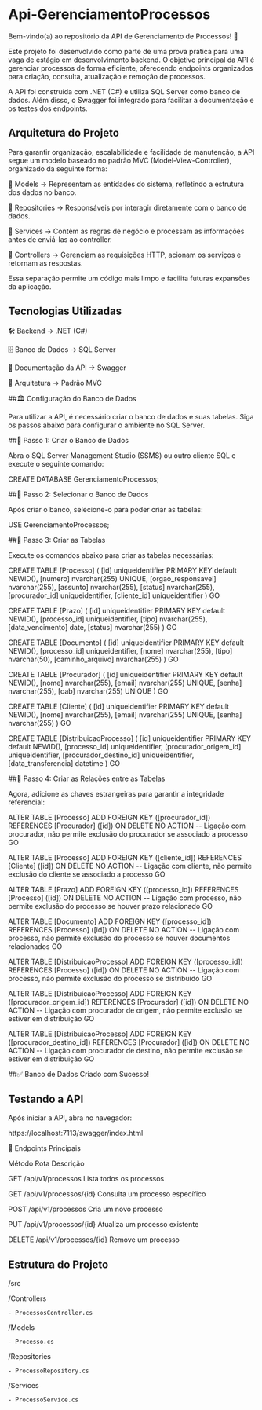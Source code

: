 # Api-GerenciamentoProcessos
Bem-vindo(a) ao repositório da API de Gerenciamento de Processos! 🚀

Este projeto foi desenvolvido como parte de uma prova prática para uma vaga de estágio em desenvolvimento backend. O objetivo principal da API é gerenciar processos de forma eficiente, oferecendo endpoints organizados para criação, consulta, atualização e remoção de processos.

A API foi construída com .NET (C#) e utiliza SQL Server como banco de dados. Além disso, o Swagger foi integrado para facilitar a documentação e os testes dos endpoints.

## Arquitetura do Projeto
Para garantir organização, escalabilidade e facilidade de manutenção, a API segue um modelo baseado no padrão MVC (Model-View-Controller), organizado da seguinte forma:

🔹 Models → Representam as entidades do sistema, refletindo a estrutura dos dados no banco.

🔹 Repositories → Responsáveis por interagir diretamente com o banco de dados.

🔹 Services → Contêm as regras de negócio e processam as informações antes de enviá-las ao controller.

🔹 Controllers → Gerenciam as requisições HTTP, acionam os serviços e retornam as respostas.

Essa separação permite um código mais limpo e facilita futuras expansões da aplicação.

## Tecnologias Utilizadas
🛠 Backend → .NET (C#)

🗄 Banco de Dados → SQL Server

📄 Documentação da API → Swagger

🎯 Arquitetura → Padrão MVC

##🏛️ Configuração do Banco de Dados

Para utilizar a API, é necessário criar o banco de dados e suas tabelas. Siga os passos abaixo para configurar o ambiente no SQL Server.

##📌 Passo 1: Criar o Banco de Dados

Abra o SQL Server Management Studio (SSMS) ou outro cliente SQL e execute o seguinte comando:

CREATE DATABASE GerenciamentoProcessos; 

##📌 Passo 2: Selecionar o Banco de Dados

Após criar o banco, selecione-o para poder criar as tabelas:

USE GerenciamentoProcessos;

##📌 Passo 3: Criar as Tabelas

Execute os comandos abaixo para criar as tabelas necessárias:

CREATE TABLE [Processo] (
  [id] uniqueidentifier PRIMARY KEY default NEWID(),
  [numero] nvarchar(255) UNIQUE,
  [orgao_responsavel] nvarchar(255),
  [assunto] nvarchar(255),
  [status] nvarchar(255),
  [procurador_id] uniqueidentifier,
  [cliente_id] uniqueidentifier
)
GO

CREATE TABLE [Prazo] (
  [id] uniqueidentifier PRIMARY KEY default NEWID(),
  [processo_id] uniqueidentifier,
  [tipo] nvarchar(255),
  [data_vencimento] date,
  [status] nvarchar(255)
)
GO

CREATE TABLE [Documento] (
  [id] uniqueidentifier PRIMARY KEY default NEWID(),
  [processo_id] uniqueidentifier,
  [nome] nvarchar(255),
  [tipo] nvarchar(50),
  [caminho_arquivo] nvarchar(255)
)
GO

CREATE TABLE [Procurador] (
  [id] uniqueidentifier PRIMARY KEY default NEWID(),
  [nome] nvarchar(255),
  [email] nvarchar(255) UNIQUE,
  [senha] nvarchar(255),
  [oab] nvarchar(255) UNIQUE
)
GO

CREATE TABLE [Cliente] (
  [id] uniqueidentifier PRIMARY KEY default NEWID(),
  [nome] nvarchar(255),
  [email] nvarchar(255) UNIQUE,
  [senha] nvarchar(255)
)
GO

CREATE TABLE [DistribuicaoProcesso] (
  [id] uniqueidentifier PRIMARY KEY default NEWID(),
  [processo_id] uniqueidentifier,
  [procurador_origem_id] uniqueidentifier,
  [procurador_destino_id] uniqueidentifier,
  [data_transferencia] datetime
)
GO

##📌 Passo 4: Criar as Relações entre as Tabelas

Agora, adicione as chaves estrangeiras para garantir a integridade referencial:

ALTER TABLE [Processo] 
  ADD FOREIGN KEY ([procurador_id]) REFERENCES [Procurador] ([id]) ON DELETE NO ACTION  -- Ligação com procurador, não permite exclusão do procurador se associado a processo
GO

ALTER TABLE [Processo] 
  ADD FOREIGN KEY ([cliente_id]) REFERENCES [Cliente] ([id]) ON DELETE NO ACTION  -- Ligação com cliente, não permite exclusão do cliente se associado a processo
GO

ALTER TABLE [Prazo] 
  ADD FOREIGN KEY ([processo_id]) REFERENCES [Processo] ([id]) ON DELETE NO ACTION  -- Ligação com processo, não permite exclusão do processo se houver prazo relacionado
GO

ALTER TABLE [Documento] 
  ADD FOREIGN KEY ([processo_id]) REFERENCES [Processo] ([id]) ON DELETE NO ACTION  -- Ligação com processo, não permite exclusão do processo se houver documentos relacionados
GO

ALTER TABLE [DistribuicaoProcesso] 
  ADD FOREIGN KEY ([processo_id]) REFERENCES [Processo] ([id]) ON DELETE NO ACTION  -- Ligação com processo, não permite exclusão do processo se distribuído
GO

ALTER TABLE [DistribuicaoProcesso] 
  ADD FOREIGN KEY ([procurador_origem_id]) REFERENCES [Procurador] ([id]) ON DELETE NO ACTION  -- Ligação com procurador de origem, não permite exclusão se estiver em distribuição
GO

ALTER TABLE [DistribuicaoProcesso] 
  ADD FOREIGN KEY ([procurador_destino_id]) REFERENCES [Procurador] ([id]) ON DELETE NO ACTION  -- Ligação com procurador de destino, não permite exclusão se estiver em distribuição
GO

##✅ Banco de Dados Criado com Sucesso!

## Testando a API

Após iniciar a API, abra no navegador:

https://localhost:7113/swagger/index.html

🔹 Endpoints Principais

Método	Rota	Descrição

GET	/api/v1/processos	Lista todos os processos

GET	/api/v1/processos/{id}	Consulta um processo específico

POST	/api/v1/processos	Cria um novo processo

PUT	/api/v1/processos/{id}	Atualiza um processo existente

DELETE	/api/v1/processos/{id}	Remove um processo

## Estrutura do Projeto

/src

  /Controllers
  
    - ProcessosController.cs
    
  /Models
  
    - Processo.cs
  /Repositories
  
    - ProcessoRepository.cs
  /Services
  
    - ProcessoService.cs

